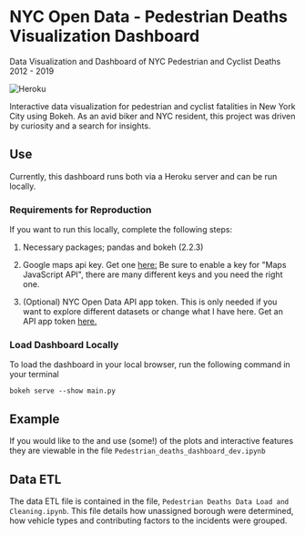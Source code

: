 # NYC Open Data - Pedestrian Deaths Visualization Dashboard
Data Visualization and Dashboard of NYC Pedestrian and Cyclist Deaths 2012 - 2019

![Heroku](https://main-bokeh-shamp.herokuapp.com/?style=flat)

Interactive data visualization for pedestrian and cyclist fatalities in New York City using Bokeh.
As an avid biker and NYC resident, this project was driven by curiosity and a search for insights. 


## Use
Currently, this dashboard runs both via a Heroku server and can be run locally. 

### Requirements for Reproduction

If you want to run this locally, complete the following steps:

1. Necessary packages; pandas and bokeh (2.2.3)

2. Google maps api key. Get one [here:](https://developers.google.com/maps/documentation/javascript/get-api-key)
Be sure to enable a key for "Maps JavaScript API", there are many different keys and you need the right one. 

3. (Optional) NYC Open Data API app token. 
This is only needed if you want to explore different datasets or change what I have here. Get an API app token [here.](https://opendata.cityofnewyork.us/)

### Load Dashboard Locally

To load the dashboard in your local browser, run the following command in your terminal

`bokeh serve --show main.py`


## Example

If you would like to the and use (some!) of the plots and interactive features they are viewable in the file
`Pedestrian_deaths_dashboard_dev.ipynb` 

## Data ETL

The data ETL file is contained in the file, `Pedestrian Deaths Data Load and Cleaning.ipynb`. This file details how unassigned borough were determined, how vehicle types and contributing factors to the incidents were grouped. 

